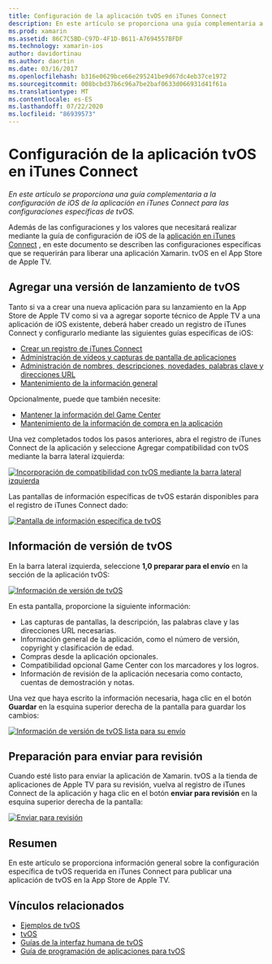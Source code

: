 ```yaml
---
title: Configuración de la aplicación tvOS en iTunes Connect
description: En este artículo se proporciona una guía complementaria a la configuración de iOS de la aplicación en iTunes Connect para las configuraciones específicas de tvOS.
ms.prod: xamarin
ms.assetid: 86C7C5BD-C97D-4F1D-B611-A7694557BFDF
ms.technology: xamarin-ios
author: davidortinau
ms.author: daortin
ms.date: 03/16/2017
ms.openlocfilehash: b316e0629bce66e295241be9d67dc4eb37ce1972
ms.sourcegitcommit: 008bcbd37b6c96a7be2baf0633d066931d41f61a
ms.translationtype: MT
ms.contentlocale: es-ES
ms.lasthandoff: 07/22/2020
ms.locfileid: "86939573"
---
```

# <a name="configure-your-tvos-app-in-itunes-connect"></a>Configuración de la aplicación tvOS en iTunes Connect

_En este artículo se proporciona una guía complementaria a la configuración de iOS de la aplicación en iTunes Connect para las configuraciones específicas de tvOS._

Además de las configuraciones y los valores que necesitará realizar mediante la guía de configuración de iOS de la [aplicación en iTunes Connect](~/ios/deploy-test/app-distribution/app-store-distribution/itunesconnect.md) , en este documento se describen las configuraciones específicas que se requerirán para liberar una aplicación Xamarin. tvOS en el App Store de Apple TV.

<a name="Adding-a-tvOS-Release-Version"></a>

## <a name="adding-a-tvos-release-version"></a>Agregar una versión de lanzamiento de tvOS

Tanto si va a crear una nueva aplicación para su lanzamiento en la App Store de Apple TV como si va a agregar soporte técnico de Apple TV a una aplicación de iOS existente, deberá haber creado un registro de iTunes Connect y configurarlo mediante las siguientes guías específicas de iOS:

- [Crear un registro de iTunes Connect](~/ios/deploy-test/app-distribution/app-store-distribution/itunesconnect.md#creating)
- [Administración de vídeos y capturas de pantalla de aplicaciones](~/ios/deploy-test/app-distribution/app-store-distribution/itunesconnect.md#managing)
- [Administración de nombres, descripciones, novedades, palabras clave y direcciones URL](~/ios/deploy-test/app-distribution/app-store-distribution/itunesconnect.md#metadata)
- [Mantenimiento de la información general](~/ios/deploy-test/app-distribution/app-store-distribution/itunesconnect.md#general)

Opcionalmente, puede que también necesite:

- [Mantener la información del Game Center](~/ios/deploy-test/app-distribution/app-store-distribution/itunesconnect.md#game-center)
- [Mantenimiento de la información de compra en la aplicación](~/ios/deploy-test/app-distribution/app-store-distribution/itunesconnect.md#iap)

Una vez completados todos los pasos anteriores, abra el registro de iTunes Connect de la aplicación y seleccione Agregar compatibilidad con tvOS mediante la barra lateral izquierda:

[![Incorporación de compatibilidad con tvOS mediante la barra lateral izquierda](itunes-connect-images/connect01.png)](itunes-connect-images/connect01.png#lightbox)

Las pantallas de información específicas de tvOS estarán disponibles para el registro de iTunes Connect dado:

[![Pantalla de información específica de tvOS](itunes-connect-images/connect02.png)](itunes-connect-images/connect02.png#lightbox)

<a name="tvOS-Version-Information"></a>

## <a name="tvos-version-information"></a>Información de versión de tvOS

En la barra lateral izquierda, seleccione **1,0 preparar para el envío** en la sección de la aplicación tvOS:

[![Información de versión de tvOS](itunes-connect-images/connect03.png)](itunes-connect-images/connect03.png#lightbox)

En esta pantalla, proporcione la siguiente información:

- Las capturas de pantallas, la descripción, las palabras clave y las direcciones URL necesarias.
- Información general de la aplicación, como el número de versión, copyright y clasificación de edad.
- Compras desde la aplicación opcionales.
- Compatibilidad opcional Game Center con los marcadores y los logros.
- Información de revisión de la aplicación necesaria como contacto, cuentas de demostración y notas.

Una vez que haya escrito la información necesaria, haga clic en el botón **Guardar** en la esquina superior derecha de la pantalla para guardar los cambios:

[![Información de versión de tvOS lista para su envío](itunes-connect-images/connect04.png)](itunes-connect-images/connect04.png#lightbox)

<a name="Submitting-for-Review"></a>

## <a name="preparing-to-submit-for-review"></a>Preparación para enviar para revisión

Cuando esté listo para enviar la aplicación de Xamarin. tvOS a la tienda de aplicaciones de Apple TV para su revisión, vuelva al registro de iTunes Connect de la aplicación y haga clic en el botón **enviar para revisión** en la esquina superior derecha de la pantalla:

[![Enviar para revisión](itunes-connect-images/connect05.png)](itunes-connect-images/connect05.png#lightbox)

<a name="Summary"></a>

## <a name="summary"></a>Resumen

En este artículo se proporciona información general sobre la configuración específica de tvOS requerida en iTunes Connect para publicar una aplicación de tvOS en la App Store de Apple TV.

## <a name="related-links"></a>Vínculos relacionados

- [Ejemplos de tvOS](https://docs.microsoft.com/samples/browse/?products=xamarin&term=Xamarin.iOS+tvOS)
- [tvOS](https://developer.apple.com/tvos/)
- [Guías de la interfaz humana de tvOS](https://developer.apple.com/tvos/human-interface-guidelines/)
- [Guía de programación de aplicaciones para tvOS](https://developer.apple.com/library/prerelease/tvos/documentation/General/Conceptual/AppleTV_PG/)
